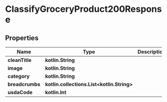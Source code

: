 
# ClassifyGroceryProduct200Response

## Properties
| Name | Type | Description | Notes |
| ------------ | ------------- | ------------- | ------------- |
| **cleanTitle** | **kotlin.String** |  |  |
| **image** | **kotlin.String** |  |  |
| **category** | **kotlin.String** |  |  |
| **breadcrumbs** | **kotlin.collections.List&lt;kotlin.String&gt;** |  |  |
| **usdaCode** | **kotlin.Int** |  |  |



